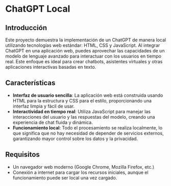 # ChatGPT Local

## Introducción

Este proyecto demuestra la implementación de un ChatGPT de manera local utilizando tecnologías web estándar: HTML, CSS y JavaScript. Al integrar ChatGPT en una aplicación web, puedes aprovechar las capacidades de un modelo de lenguaje avanzado para interactuar con los usuarios en tiempo real. Este enfoque es ideal para crear chatbots, asistentes virtuales y otras aplicaciones interactivas basadas en texto.

## Características

- **Interfaz de usuario sencilla**: La aplicación web está construida usando HTML para la estructura y CSS para el estilo, proporcionando una interfaz limpia y fácil de usar.
- **Interactividad en tiempo real**: Utiliza JavaScript para manejar las interacciones del usuario y las respuestas del modelo, creando una experiencia de chat fluida y dinámica.
- **Funcionamiento local**: Todo el procesamiento se realiza localmente, lo que significa que no hay necesidad de depender de servicios externos, garantizando mayor control sobre los datos y la privacidad.

## Requisitos

- Un navegador web moderno (Google Chrome, Mozilla Firefox, etc.)
- Conexión a internet para cargar los recursos iniciales, aunque el funcionamiento puede ser local una vez cargado.

